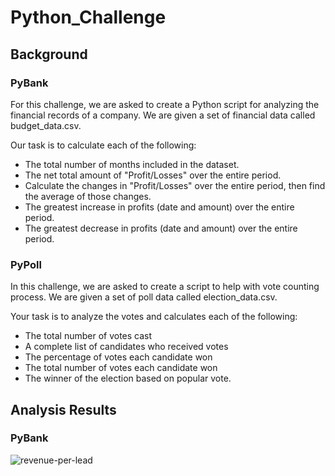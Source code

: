 # Python_Challenge
## Background
### PyBank
For this challenge, we are asked to create a Python script for analyzing the financial records of a company. We are given a set of financial data called budget_data.csv.

Our task is to calculate each of the following:
* The total number of months included in the dataset.
* The net total amount of "Profit/Losses" over the entire period.
* Calculate the changes in "Profit/Losses" over the entire period, then find the average of those changes.
* The greatest increase in profits (date and amount) over the entire period.
* The greatest decrease in profits (date and amount) over the entire period.

### PyPoll
In this challenge, we are asked to create a script to help with vote counting process. We are given a set of poll data called election_data.csv.

Your task is to analyze the votes and calculates each of the following:

* The total number of votes cast
* A complete list of candidates who received votes
* The percentage of votes each candidate won
* The total number of votes each candidate won
* The winner of the election based on popular vote.

## Analysis Results
### PyBank
![revenue-per-lead](https://user-images.githubusercontent.com/85952426/160212354-d2aa1503-6453-4b1f-8a2e-ed79a502adb4.png)









